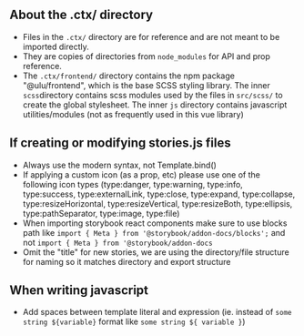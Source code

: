 ## About the .ctx/ directory

- Files in the `.ctx/` directory are for reference and are not meant to be imported directly.
- They are copies of directories from `node_modules` for API and prop reference.
- The `.ctx/frontend/` directory contains the npm package "@ulu/frontend", which is the base SCSS styling library. The inner `scss`directory contains scss modules used by the files in `src/scss/` to create the global stylesheet. The inner `js` directory contains javascript utilities/modules (not as frequently used in this vue library)

## If creating or modifying stories.js files

- Always use the modern syntax, not Template.bind()
- If applying a custom icon (as a prop, etc) please use one of the following icon types (type:danger, type:warning, type:info, type:success, type:externalLink, type:close, type:expand, type:collapse, type:resizeHorizontal, type:resizeVertical, type:resizeBoth, type:ellipsis, type:pathSeparator, type:image, type:file)
- When importing storybook react components make sure to use blocks path like `import { Meta } from '@storybook/addon-docs/blocks';` and not `import { Meta } from '@storybook/addon-docs`
- Omit the "title" for new stories, we are using the directory/file structure for naming so it matches directory and export structure

## When writing javascript

- Add spaces between template literal and expression (ie. instead of  ``some string ${variable}`` format like ``some string ${ variable }``)